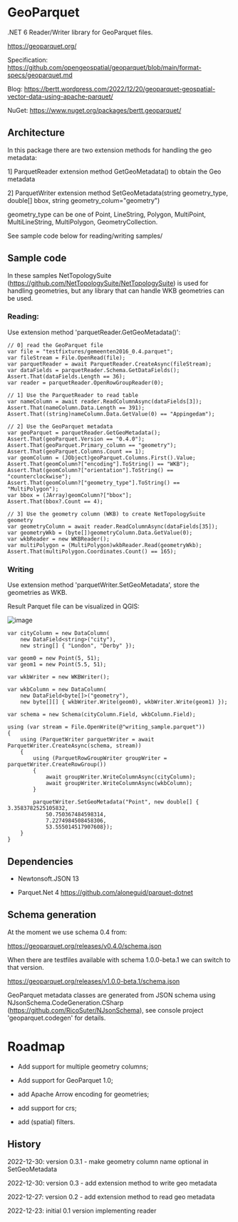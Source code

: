 # GeoParquet

.NET 6 Reader/Writer library for GeoParquet files.

https://geoparquet.org/

Specification: https://github.com/opengeospatial/geoparquet/blob/main/format-specs/geoparquet.md

Blog: https://bertt.wordpress.com/2022/12/20/geoparquet-geospatial-vector-data-using-apache-parquet/

NuGet: https://www.nuget.org/packages/bertt.geoparquet/

## Architecture

In this package there are two extension methods for handling the geo metadata:

1] ParquetReader extension method GetGeoMetadata() to obtain the Geo metadata

2] ParquetWriter extension method SetGeoMetadata(string geometry_type, double[] bbox, string geometry_colum="geometry")

geometry_type can be one of  Point, LineString, Polygon, MultiPoint, MultiLineString, MultiPolygon, GeometryCollection.

See sample code below for reading/writing samples/

## Sample code

In these samples NetTopologySuite (https://github.com/NetTopologySuite/NetTopologySuite) is used for handling geometries, but any library that can handle 
WKB geometries can be used.

### Reading:

Use extension method 'parquetReader.GetGeoMetadata()':


```
// 0] read the GeoParquet file
var file = "testfixtures/gemeenten2016_0.4.parquet";
var fileStream = File.OpenRead(file);
var parquetReader = await ParquetReader.CreateAsync(fileStream);
var dataFields = parquetReader.Schema.GetDataFields();
Assert.That(dataFields.Length == 36);
var reader = parquetReader.OpenRowGroupReader(0);

// 1] Use the ParquetReader to read table
var nameColumn = await reader.ReadColumnAsync(dataFields[3]);
Assert.That(nameColumn.Data.Length == 391);
Assert.That((string)nameColumn.Data.GetValue(0) == "Appingedam");

// 2] Use the GeoParquet metadata
var geoParquet = parquetReader.GetGeoMetadata();
Assert.That(geoParquet.Version == "0.4.0");
Assert.That(geoParquet.Primary_column == "geometry");
Assert.That(geoParquet.Columns.Count == 1);
var geomColumn = (JObject)geoParquet.Columns.First().Value;
Assert.That(geomColumn?["encoding"].ToString() == "WKB");
Assert.That(geomColumn?["orientation"].ToString() == "counterclockwise");
Assert.That(geomColumn?["geometry_type"].ToString() == "MultiPolygon");
var bbox = (JArray)geomColumn?["bbox"];
Assert.That(bbox?.Count == 4);

// 3] Use the geometry column (WKB) to create NetTopologySuite geometry
var geometryColumn = await reader.ReadColumnAsync(dataFields[35]);
var geometryWkb = (byte[])geometryColumn.Data.GetValue(0);
var wkbReader = new WKBReader();
var multiPolygon = (MultiPolygon)wkbReader.Read(geometryWkb);
Assert.That(multiPolygon.Coordinates.Count() == 165);
```

### Writing 

Use extension method 'parquetWriter.SetGeoMetadata', store the geometries as WKB.

Result Parquet file can be visualized in QGIS:

![image](https://user-images.githubusercontent.com/538812/210020220-b89da098-0877-45bd-87f2-8285941bf697.png)

```
var cityColumn = new DataColumn(
    new DataField<string>("city"),
    new string[] { "London", "Derby" });

var geom0 = new Point(5, 51);
var geom1 = new Point(5.5, 51);

var wkbWriter = new WKBWriter();

var wkbColumn = new DataColumn(
    new DataField<byte[]>("geometry"),
    new byte[][] { wkbWriter.Write(geom0), wkbWriter.Write(geom1) });

var schema = new Schema(cityColumn.Field, wkbColumn.Field);

using (var stream = File.OpenWrite(@"writing_sample.parquet"))
{
    using (ParquetWriter parquetWriter = await ParquetWriter.CreateAsync(schema, stream))
    {
        using (ParquetRowGroupWriter groupWriter = parquetWriter.CreateRowGroup())
        {
            await groupWriter.WriteColumnAsync(cityColumn);
            await groupWriter.WriteColumnAsync(wkbColumn);
        }

        parquetWriter.SetGeoMetadata("Point", new double[] {  3.3583782525105832,
            50.750367484598314,
            7.2274984508458306,
            53.555014517907608});
    }
}
```


## Dependencies

- Newtonsoft.JSON 13

- Parquet.Net 4 https://github.com/aloneguid/parquet-dotnet

## Schema generation 

At the moment we use schema 0.4 from:

https://geoparquet.org/releases/v0.4.0/schema.json

When there are testfiles available with schema 1.0.0-beta.1 we can switch to that version.

https://geoparquet.org/releases/v1.0.0-beta.1/schema.json

GeoParquet metadata classes are generated from JSON schema using NJsonSchema.CodeGeneration.CSharp (https://github.com/RicoSuter/NJsonSchema), see console project 
'geoparquet.codegen' for details.


# Roadmap

- Add support for multiple geometry columns;

- Add support for GeoParquet 1.0;

- add Apache Arrow encoding for geometries;

- add support for crs;

- add (spatial) filters.

## History

2022-12-30: version 0.3.1 - make geometry column name optional in SetGeoMetadata

2022-12-30: version 0.3 - add extension method to write geo metadata

2022-12-27: version 0.2 - add extension method to read geo metadata

2022-12-23: initial 0.1 version implementing reader

